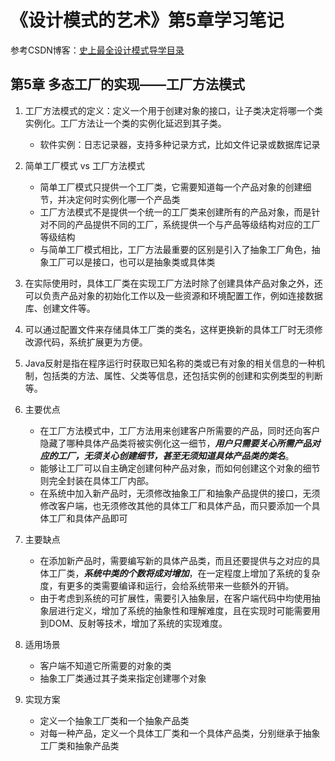 # 《设计模式的艺术》第5章学习笔记

参考CSDN博客：[史上最全设计模式导学目录](https://blog.csdn.net/LoveLion/article/details/17517213)

## 第5章 多态工厂的实现——工厂方法模式

1. 工厂方法模式的定义：定义一个用于创建对象的接口，让子类决定将哪一个类实例化。工厂方法让一个类的实例化延迟到其子类。
    - 软件实例：日志记录器，支持多种记录方式，比如文件记录或数据库记录

2. 简单工厂模式 vs 工厂方法模式
    - 简单工厂模式只提供一个工厂类，它需要知道每一个产品对象的创建细节，并决定何时实例化哪一个产品类
    - 工厂方法模式不是提供一个统一的工厂类来创建所有的产品对象，而是针对不同的产品提供不同的工厂，系统提供一个与产品等级结构对应的工厂等级结构
    - 与简单工厂模式相比，工厂方法最重要的区别是引入了抽象工厂角色，抽象工厂可以是接口，也可以是抽象类或具体类

3. 在实际使用时，具体工厂类在实现工厂方法时除了创建具体产品对象之外，还可以负责产品对象的初始化工作以及一些资源和环境配置工作，例如连接数据库、创建文件等。

4. 可以通过配置文件来存储具体工厂类的类名，这样更换新的具体工厂时无须修改源代码，系统扩展更为方便。

5. Java反射是指在程序运行时获取已知名称的类或已有对象的相关信息的一种机制，包括类的方法、属性、父类等信息，还包括实例的创建和实例类型的判断等。

6. 主要优点
    - 在工厂方法模式中，工厂方法用来创建客户所需要的产品，同时还向客户隐藏了哪种具体产品类将被实例化这一细节，***用户只需要关心所需产品对应的工厂，无须关心创建细节，甚至无须知道具体产品类的类名***。
    - 能够让工厂可以自主确定创建何种产品对象，而如何创建这个对象的细节则完全封装在具体工厂内部。
    - 在系统中加入新产品时，无须修改抽象工厂和抽象产品提供的接口，无须修改客户端，也无须修改其他的具体工厂和具体产品，而只要添加一个具体工厂和具体产品即可

7. 主要缺点
    - 在添加新产品时，需要编写新的具体产品类，而且还要提供与之对应的具体工厂类，***系统中类的个数将成对增加***，在一定程度上增加了系统的复杂度，有更多的类需要编译和运行，会给系统带来一些额外的开销。
    - 由于考虑到系统的可扩展性，需要引入抽象层，在客户端代码中均使用抽象层进行定义，增加了系统的抽象性和理解难度，且在实现时可能需要用到DOM、反射等技术，增加了系统的实现难度。

8. 适用场景
    - 客户端不知道它所需要的对象的类
    - 抽象工厂类通过其子类来指定创建哪个对象

9. 实现方案
    - 定义一个抽象工厂类和一个抽象产品类
    - 对每一种产品，定义一个具体工厂类和一个具体产品类，分别继承于抽象工厂类和抽象产品类
